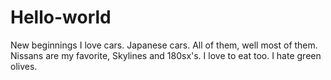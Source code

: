 # Hello-world
New beginnings 
I love cars. Japanese cars. All of them, well most of them. Nissans are my favorite, Skylines and 180sx's. I love to eat too. I hate green olives.

